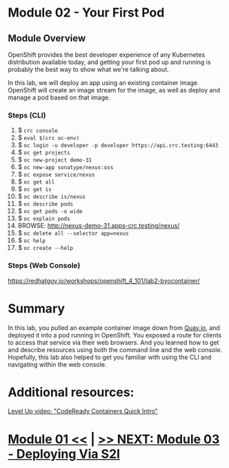 # Module 02 - Your First Pod

## Module Overview

OpenShift provides the best developer experience of any Kubernetes distribution available today, and getting your first pod up and running is probably the best way to show what we're talking about.

In this lab, we will deploy an app using an existing container image. OpenShift will create an image stream for the image, as well as deploy and manage a pod based on that image.

### Steps (CLI)

1. $ `crc console`
1. $ `eval $(crc oc-env)`
1. $ `oc login -u developer -p developer https://api.crc.testing:6443`
1. $ `oc get projects`
1. $ `oc new-project demo-31`
1. $ `oc new-app sonatype/nexus:oss`
1. $ `oc expose service/nexus`
1. $ `oc get all`
1. $ `oc get is`
1. $ `oc describe is/nexus`
1. $ `oc describe pods`
1. $ `oc get pods -o wide`
1. $ `oc explain pods`
1. BROWSE: http://nexus-demo-31.apps-crc.testing/nexus/
1. $ `oc delete all --selector app=nexus`
1. $ `oc help`
1. $ `oc create --help` 

### Steps (Web Console)

https://redhatgov.io/workshops/openshift_4_101/lab2-byocontainer/

# Summary

In this lab, you pulled an example container image down from [Quay.io](https://quay.io/), and deployed it into a pod running in OpenShift. You exposed a route for clients to access that service via their web browsers. And you learned how to get and describe resources using both the command line and the web console. Hopefully, this lab also helped to get you familiar with using the CLI and navigating within the web console.

# Additional resources:

[Level Up video: "CodeReady Containers Quick Intro"](https://youtu.be/bD7R0n_LyGo)

# [Module 01 <<](../Module%2001%20-%20Overview) | [>> NEXT: Module 03 - Deploying Via S2I](../Module%2003%20-%20Deploying%20via%20S2I)
